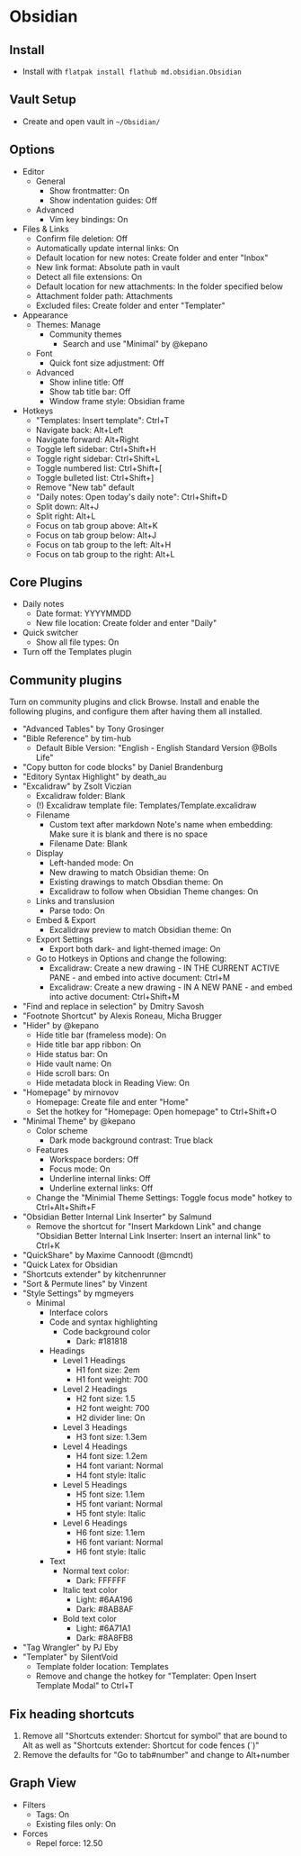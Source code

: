 # Obsidian

## Install

- Install with ```flatpak install flathub md.obsidian.Obsidian```

## Vault Setup

- Create and open vault in ```~/Obsidian/```

## Options

- Editor
	- General
		- Show frontmatter: On
		- Show indentation guides: Off
	- Advanced
		- Vim key bindings: On
- Files & Links
	- Confirm file deletion: Off
	- Automatically update internal links: On
	- Default location for new notes: Create folder and enter "Inbox"
    - New link format: Absolute path in vault
	- Detect all file extensions: On
	- Default location for new attachments: In the folder specified below
    - Attachment folder path: Attachments
	- Excluded files: Create folder and enter "Templater"
- Appearance
	- Themes: Manage
		- Community themes
			- Search and use "Minimal" by @kepano
	- Font
		- Quick font size adjustment: Off
	- Advanced
		- Show inline title: Off
		- Show tab title bar: Off
		- Window frame style: Obsidian frame
- Hotkeys
	- "Templates: Insert template": Ctrl+T
	- Navigate back: Alt+Left
	- Navigate forward: Alt+Right
	- Toggle left sidebar: Ctrl+Shift+H
	- Toggle right sidebar: Ctrl+Shift+L
	- Toggle numbered list: Ctrl+Shift+[
	- Toggle bulleted list: Ctrl+Shift+]
	- Remove "New tab" default
	- "Daily notes: Open today's daily note": Ctrl+Shift+D
    - Split down: Alt+J
    - Split right: Alt+L
    - Focus on tab group above: Alt+K
    - Focus on tab group below: Alt+J
    - Focus on tab group to the left: Alt+H
    - Focus on tab group to the right: Alt+L

## Core Plugins

- Daily notes
	- Date format: YYYYMMDD
	- New file location: Create folder and enter "Daily"
- Quick switcher
	- Show all file types: On
- Turn off the Templates plugin

## Community plugins

Turn on community plugins and click Browse. Install and enable the following plugins, and configure them after having them all installed.

- "Advanced Tables" by Tony Grosinger
- "Bible Reference" by tim-hub
	- Default Bible Version: "English - English Standard Version @Bolls Life"
- "Copy button for code blocks" by Daniel Brandenburg
- "Editory Syntax Highlight" by death_au
- "Excalidraw" by Zsolt Viczian
	- Excalidraw folder: Blank
	- (!) Excalidraw template file: Templates/Template.excalidraw
	- Filename
	  - Custom text after markdown Note's name when embedding: Make sure it is blank and there is no space
	  - Filename Date: Blank
	- Display
	  - Left-handed mode: On
	  - New drawing to match Obsidian theme: On
	  - Existing drawings to match Obsdian theme: On
	  - Excalidraw to follow when Obsidian Theme changes: On
	- Links and translusion
	  - Parse todo: On
	- Embed & Export
	  - Excalidraw preview to match Obsidian theme: On
	- Export Settings
	  - Export both dark- and light-themed image: On
	- Go to Hotkeys in Options and change the following:
		- Excalidraw: Create a new drawing - IN THE CURRENT ACTIVE PANE - and embed into active document: Ctrl+M
		- Excalidraw: Create a new drawing - IN A NEW PANE - and embed into active document: Ctrl+Shift+M
- "Find and replace in selection" by Dmitry Savosh
- "Footnote Shortcut" by Alexis Roneau, Micha Brugger
- "Hider" by @kepano
	- Hide title bar (frameless mode): On
	- Hide title bar app ribbon: On
	- Hide status bar: On
	- Hide vault name: On
    - Hide scroll bars: On
	- Hide metadata block in Reading View: On
- "Homepage" by mirnovov
	- Homepage: Create file and enter "Home"
	- Set the hotkey for "Homepage: Open homepage" to Ctrl+Shift+O
- "Minimal Theme" by @kepano
    - Color scheme
        - Dark mode background contrast: True black
	- Features
        - Workspace borders: Off
		- Focus mode: On
		- Underline internal links: Off
		- Underline external links: Off
    - Change the "Minimial Theme Settings: Toggle focus mode" hotkey to Ctrl+Alt+Shift+F
- "Obsidian Better Internal Link Inserter" by Salmund
	- Remove the shortcut for "Insert Markdown Link" and change "Obsidian Better Internal Link Inserter: Insert an internal link" to Ctrl+K
- "QuickShare" by Maxime Cannoodt (@mcndt)
- "Quick Latex for Obsidian
- "Shortcuts extender" by kitchenrunner
- "Sort & Permute lines" by Vinzent
- "Style Settings" by mgmeyers
	- Minimal
		- Interface colors
		- Code and syntax highlighting
			- Code background color
				- Dark: #181818
		- Headings
			- Level 1 Headings
				- H1 font size: 2em
				- H1 font weight: 700
			- Level 2 Headings
				- H2 font size: 1.5
				- H2 font weight: 700
				- H2 divider line: On
			- Level 3 Headings
				- H3 font size: 1.3em
			- Level 4 Headings
				- H4 font size: 1.2em
				- H4 font variant: Normal
				- H4 font style: Italic
			- Level 5 Headings
				- H5 font size: 1.1em
				- H5 font variant: Normal
				- H5 font style: Italic
			- Level 6 Headings
				- H6 font size: 1.1em
				- H6 font variant: Normal
				- H6 font style: Italic
		- Text
            - Normal text color:
                - Dark: FFFFFF
			- Italic text color
				- Light: #6AA196
				- Dark: #8AB8AF
			- Bold text color
				- Light: #6A71A1
				- Dark: #8A8FB8
- "Tag Wrangler" by PJ Eby
- "Templater" by SilentVoid
	- Template folder location: Templates
	- Remove and change the hotkey for "Templater: Open Insert Template Modal" to Ctrl+T

## Fix heading shortcuts

1. Remove all "Shortcuts extender: Shortcut for symbol" that are bound to Alt as well as "Shortcuts extender: Shortcut for code fences (\`)"
2. Remove the defaults for "Go to tab#number" and change to Alt+number

## Graph View

- Filters
	- Tags: On
	- Existing files only: On
- Forces
	- Repel force: 12.50
